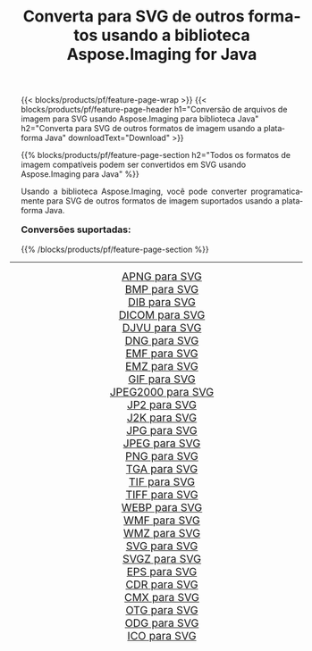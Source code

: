 ﻿---
title: Converta para SVG de outros formatos usando a biblioteca Aspose.Imaging for Java 
weight: 3920
url: /pt/java/conversion/to/svg/ 
lang: pt
langdirlevel: 2
locales: zh-hans,ja,it,ru,de,es,fr,nl,id,lt,pl,pt,vi,tr,ko,zh-hant,ar,hi,th,sv,cs,uk,he
description: Usando Aspose.Imaging você pode converter para SVG de outros formatos usando Java
---

{{< blocks/products/pf/feature-page-wrap >}}
{{< blocks/products/pf/feature-page-header h1="Conversão de arquivos de imagem para SVG usando Aspose.Imaging para biblioteca Java" h2="Converta para SVG de outros formatos de imagem usando a plataforma Java" downloadText="Download" >}}


{{% blocks/products/pf/feature-page-section  h2="Todos os formatos de imagem compatíveis podem ser convertidos em SVG usando Aspose.Imaging para Java" %}}
<p align=justify>Usando a biblioteca Aspose.Imaging, você pode converter programaticamente para SVG de outros formatos de imagem suportados usando a plataforma Java.</p>
<h3 style="margin-top:16px;">
Conversões suportadas:
</h3>
{{% /blocks/products/pf/feature-page-section %}}
<div class="container-fluid productfamilypage bg-gray">
    <div class="convertypes bg-gray agp-content section">
        <div class="container">
		<hr style="margin-left:-20px;"/>
		<div class="row other-converters" style="gap: 10px;font-size: 19px;text-align:center;">
		    <div class='col-md-3 other-converter remove-lp remove-rp'><a href="/imaging/pt/java/conversion/apng-to-svg/" style="padding:15px;">APNG para SVG</a></div>
<div class='col-md-3 other-converter remove-lp remove-rp'><a href="/imaging/pt/java/conversion/bmp-to-svg/" style="padding:15px;">BMP para SVG</a></div>
<div class='col-md-3 other-converter remove-lp remove-rp'><a href="/imaging/pt/java/conversion/dib-to-svg/" style="padding:15px;">DIB para SVG</a></div>
<div class='col-md-3 other-converter remove-lp remove-rp'><a href="/imaging/pt/java/conversion/dicom-to-svg/" style="padding:15px;">DICOM para SVG</a></div>
<div class='col-md-3 other-converter remove-lp remove-rp'><a href="/imaging/pt/java/conversion/djvu-to-svg/" style="padding:15px;">DJVU para SVG</a></div>
<div class='col-md-3 other-converter remove-lp remove-rp'><a href="/imaging/pt/java/conversion/dng-to-svg/" style="padding:15px;">DNG para SVG</a></div>
<div class='col-md-3 other-converter remove-lp remove-rp'><a href="/imaging/pt/java/conversion/emf-to-svg/" style="padding:15px;">EMF para SVG</a></div>
<div class='col-md-3 other-converter remove-lp remove-rp'><a href="/imaging/pt/java/conversion/emz-to-svg/" style="padding:15px;">EMZ para SVG</a></div>
<div class='col-md-3 other-converter remove-lp remove-rp'><a href="/imaging/pt/java/conversion/gif-to-svg/" style="padding:15px;">GIF para SVG</a></div>
<div class='col-md-3 other-converter remove-lp remove-rp'><a href="/imaging/pt/java/conversion/jpeg2000-to-svg/" style="padding:15px;">JPEG2000 para SVG</a></div>
<div class='col-md-3 other-converter remove-lp remove-rp'><a href="/imaging/pt/java/conversion/jp2-to-svg/" style="padding:15px;">JP2 para SVG</a></div>
<div class='col-md-3 other-converter remove-lp remove-rp'><a href="/imaging/pt/java/conversion/j2k-to-svg/" style="padding:15px;">J2K para SVG</a></div>
<div class='col-md-3 other-converter remove-lp remove-rp'><a href="/imaging/pt/java/conversion/jpg-to-svg/" style="padding:15px;">JPG para SVG</a></div>
<div class='col-md-3 other-converter remove-lp remove-rp'><a href="/imaging/pt/java/conversion/jpeg-to-svg/" style="padding:15px;">JPEG para SVG</a></div>
<div class='col-md-3 other-converter remove-lp remove-rp'><a href="/imaging/pt/java/conversion/png-to-svg/" style="padding:15px;">PNG para SVG</a></div>
<div class='col-md-3 other-converter remove-lp remove-rp'><a href="/imaging/pt/java/conversion/tga-to-svg/" style="padding:15px;">TGA para SVG</a></div>
<div class='col-md-3 other-converter remove-lp remove-rp'><a href="/imaging/pt/java/conversion/tif-to-svg/" style="padding:15px;">TIF para SVG</a></div>
<div class='col-md-3 other-converter remove-lp remove-rp'><a href="/imaging/pt/java/conversion/tiff-to-svg/" style="padding:15px;">TIFF para SVG</a></div>
<div class='col-md-3 other-converter remove-lp remove-rp'><a href="/imaging/pt/java/conversion/webp-to-svg/" style="padding:15px;">WEBP para SVG</a></div>
<div class='col-md-3 other-converter remove-lp remove-rp'><a href="/imaging/pt/java/conversion/wmf-to-svg/" style="padding:15px;">WMF para SVG</a></div>
<div class='col-md-3 other-converter remove-lp remove-rp'><a href="/imaging/pt/java/conversion/wmz-to-svg/" style="padding:15px;">WMZ para SVG</a></div>
<div class='col-md-3 other-converter remove-lp remove-rp'><a href="/imaging/pt/java/conversion/svg-to-svg/" style="padding:15px;">SVG para SVG</a></div>
<div class='col-md-3 other-converter remove-lp remove-rp'><a href="/imaging/pt/java/conversion/svgz-to-svg/" style="padding:15px;">SVGZ para SVG</a></div>
<div class='col-md-3 other-converter remove-lp remove-rp'><a href="/imaging/pt/java/conversion/eps-to-svg/" style="padding:15px;">EPS para SVG</a></div>
<div class='col-md-3 other-converter remove-lp remove-rp'><a href="/imaging/pt/java/conversion/cdr-to-svg/" style="padding:15px;">CDR para SVG</a></div>
<div class='col-md-3 other-converter remove-lp remove-rp'><a href="/imaging/pt/java/conversion/cmx-to-svg/" style="padding:15px;">CMX para SVG</a></div>
<div class='col-md-3 other-converter remove-lp remove-rp'><a href="/imaging/pt/java/conversion/otg-to-svg/" style="padding:15px;">OTG para SVG</a></div>
<div class='col-md-3 other-converter remove-lp remove-rp'><a href="/imaging/pt/java/conversion/odg-to-svg/" style="padding:15px;">ODG para SVG</a></div>
<div class='col-md-3 other-converter remove-lp remove-rp'><a href="/imaging/pt/java/conversion/ico-to-svg/" style="padding:15px;">ICO para SVG</a></div>
                </div>
        </div>
    </div>
</div>
<br/>

